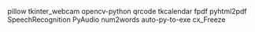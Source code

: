 pillow
tkinter_webcam
opencv-python
qrcode
tkcalendar
fpdf
pyhtml2pdf
SpeechRecognition
PyAudio
num2words
auto-py-to-exe
cx_Freeze
